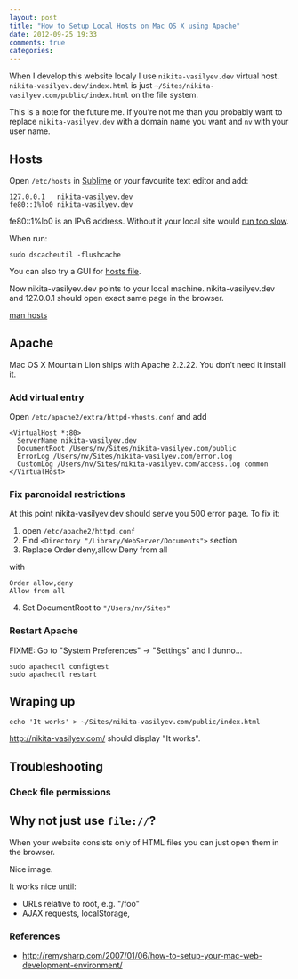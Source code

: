 ```yaml
---
layout: post
title: "How to Setup Local Hosts on Mac OS X using Apache"
date: 2012-09-25 19:33
comments: true
categories: 
---
```


When I develop this website localy I use `nikita-vasilyev.dev` virtual host. `nikita-vasilyev.dev/index.html` is just `~/Sites/nikita-vasilyev.com/public/index.html` on the file system.

This is a note for the future me. If you’re not me than you probably want to replace `nikita-vasilyev.dev` with a domain name you want and `nv` with your user name.

<!-- more -->

## Hosts

Open `/etc/hosts` in [Sublime](http://www.sublimetext.com/) or your favourite text editor and add:

    127.0.0.1	nikita-vasilyev.dev
    fe80::1%lo0	nikita-vasilyev.dev

fe80::1%lo0 is an IPv6 address. Without it your local site would [run too slow](http://serverfault.com/questions/321386/resolving-to-virtual-host-very-slow-on-mac-os-x-lion).

When run:

    sudo dscacheutil -flushcache

You can also try a GUI for [hosts file](https://github.com/specialunderwear/Hosts.prefpane).

Now nikita-vasilyev.dev points to your local machine. nikita-vasilyev.dev and 127.0.0.1 should open exact same page in the browser.

[man hosts](https://developer.apple.com/library/mac/#documentation/Darwin/Reference/ManPages/man5/hosts.5.html)

## Apache

Mac OS X Mountain Lion ships with Apache 2.2.22. You don’t need it install it.

### Add virtual entry

Open `/etc/apache2/extra/httpd-vhosts.conf` and add

    <VirtualHost *:80>
      ServerName nikita-vasilyev.dev
      DocumentRoot /Users/nv/Sites/nikita-vasilyev.com/public
      ErrorLog /Users/nv/Sites/nikita-vasilyev.com/error.log
      CustomLog /Users/nv/Sites/nikita-vasilyev.com/access.log common
    </VirtualHost>

### Fix paronoidal restrictions

At this point nikita-vasilyev.dev should serve you 500 error page. To fix it:

1. open `/etc/apache2/httpd.conf`
2. Find `<Directory "/Library/WebServer/Documents">` section
3. Replace
    Order deny,allow
    Deny from all

with

    Order allow,deny
    Allow from all

4. Set DocumentRoot to `"/Users/nv/Sites"`

### Restart Apache

FIXME: Go to "System Preferences" → "Settings" and I dunno...

    sudo apachectl configtest
    sudo apachectl restart

## Wraping up

    echo 'It works' > ~/Sites/nikita-vasilyev.com/public/index.html

http://nikita-vasilyev.com/ should display "It works".

## Troubleshooting

### Check file permissions


## Why not just use `file://`?

When your website consists only of HTML files you can just open them in the browser.

Nice image.

It works nice until:

- URLs relative to root, e.g. "/foo"
- AJAX requests, localStorage,

### References
- http://remysharp.com/2007/01/06/how-to-setup-your-mac-web-development-environment/
